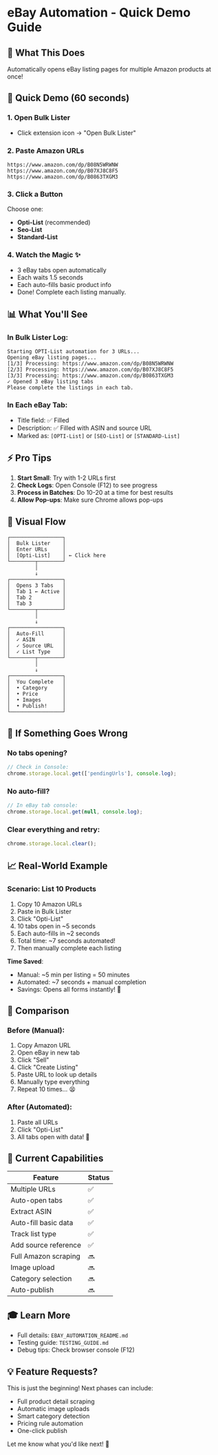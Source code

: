 # eBay Automation - Quick Demo Guide

## 🎯 What This Does

Automatically opens eBay listing pages for multiple Amazon products at once!

## 🚀 Quick Demo (60 seconds)

### 1. Open Bulk Lister
- Click extension icon → "Open Bulk Lister"

### 2. Paste Amazon URLs
```
https://www.amazon.com/dp/B08N5WRWNW
https://www.amazon.com/dp/B07XJ8C8F5
https://www.amazon.com/dp/B0863TXGM3
```

### 3. Click a Button
Choose one:
- **Opti-List** (recommended)
- **Seo-List** 
- **Standard-List**

### 4. Watch the Magic ✨
- 3 eBay tabs open automatically
- Each waits 1.5 seconds
- Each auto-fills basic product info
- Done! Complete each listing manually.

## 📊 What You'll See

### In Bulk Lister Log:
```
Starting OPTI-List automation for 3 URLs...
Opening eBay listing pages...
[1/3] Processing: https://www.amazon.com/dp/B08N5WRWNW
[2/3] Processing: https://www.amazon.com/dp/B07XJ8C8F5
[3/3] Processing: https://www.amazon.com/dp/B0863TXGM3
✓ Opened 3 eBay listing tabs
Please complete the listings in each tab.
```

### In Each eBay Tab:
- Title field: ✅ Filled
- Description: ✅ Filled with ASIN and source URL
- Marked as: `[OPTI-List]` or `[SEO-List]` or `[STANDARD-List]`

## ⚡ Pro Tips

1. **Start Small**: Try with 1-2 URLs first
2. **Check Logs**: Open Console (F12) to see progress
3. **Process in Batches**: Do 10-20 at a time for best results
4. **Allow Pop-ups**: Make sure Chrome allows pop-ups

## 🎨 Visual Flow

```
┌─────────────────┐
│  Bulk Lister    │
│  Enter URLs     │ 
│  [Opti-List]    │ ← Click here
└────────┬────────┘
         │
         ↓
┌─────────────────┐
│  Opens 3 Tabs   │
│  Tab 1 ← Active │
│  Tab 2          │
│  Tab 3          │
└────────┬────────┘
         │
         ↓
┌─────────────────┐
│  Auto-Fill      │
│  ✓ ASIN         │
│  ✓ Source URL   │
│  ✓ List Type    │
└────────┬────────┘
         │
         ↓
┌─────────────────┐
│  You Complete   │
│  • Category     │
│  • Price        │
│  • Images       │
│  • Publish!     │
└─────────────────┘
```

## 🔧 If Something Goes Wrong

### No tabs opening?
```javascript
// Check in Console:
chrome.storage.local.get(['pendingUrls'], console.log);
```

### No auto-fill?
```javascript
// In eBay tab console:
chrome.storage.local.get(null, console.log);
```

### Clear everything and retry:
```javascript
chrome.storage.local.clear();
```

## 📈 Real-World Example

### Scenario: List 10 Products
1. Copy 10 Amazon URLs
2. Paste in Bulk Lister
3. Click "Opti-List"
4. 10 tabs open in ~5 seconds
5. Each auto-fills in ~2 seconds
6. Total time: ~7 seconds automated!
7. Then manually complete each listing

**Time Saved**: 
- Manual: ~5 min per listing = 50 minutes
- Automated: ~7 seconds + manual completion
- Savings: Opens all forms instantly! 🎉

## 🎯 Comparison

### Before (Manual):
1. Copy Amazon URL
2. Open eBay in new tab
3. Click "Sell"
4. Click "Create Listing"
5. Paste URL to look up details
6. Manually type everything
7. Repeat 10 times... 😫

### After (Automated):
1. Paste all URLs
2. Click "Opti-List"
3. All tabs open with data! 🚀

## 📝 Current Capabilities

| Feature | Status |
|---------|--------|
| Multiple URLs | ✅ |
| Auto-open tabs | ✅ |
| Extract ASIN | ✅ |
| Auto-fill basic data | ✅ |
| Track list type | ✅ |
| Add source reference | ✅ |
| Full Amazon scraping | 🔜 |
| Image upload | 🔜 |
| Category selection | 🔜 |
| Auto-publish | 🔜 |

## 🎓 Learn More

- Full details: `EBAY_AUTOMATION_README.md`
- Testing guide: `TESTING_GUIDE.md`
- Debug tips: Check browser console (F12)

## 💡 Feature Requests?

This is just the beginning! Next phases can include:
- Full product detail scraping
- Automatic image uploads
- Smart category detection
- Pricing rule automation
- One-click publish

Let me know what you'd like next! 🚀
